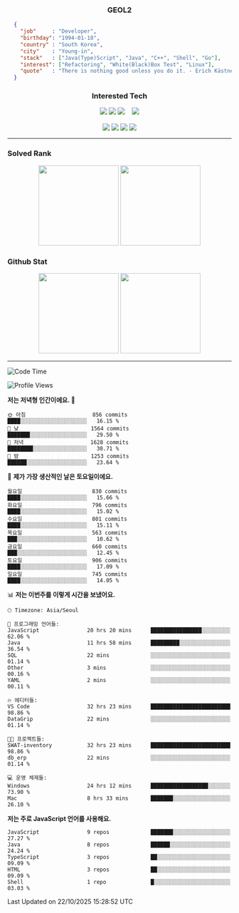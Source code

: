<div align="center">

  ### GEOL2
</div>

```json
  {
    "job"     : "Developer",
    "birthday": "1994-01-18",
    "country" : "South Korea",
    "city"    : "Young-in",
    "stack"   : ["Java(Type)Script", "Java", "C++", "Shell", "Go"],
    "interest": ["Refactoring", "White(Black)Box Test", "Linux"], 
    "quote"   : "There is nothing good unless you do it. - Erich Kästner"
  }
  ```
  
<div align="center">
  
  ### Interested Tech
  
  <!-- <img src="https://img.shields.io/badge/Laravel-F05340?style=flat-square&logo=Laravel&logoColor=white"> -->
  <img src="https://img.shields.io/badge/SpringBoot-6DB33F?style=flat-square&logo=SpringBoot&logoColor=white">
  <!-- <img src="https://img.shields.io/badge/-NestJs-ea2845?style=flat-square&logo=nestjs&logoColor=white"> -->
  <!-- <img src="https://img.shields.io/badge/Express-000000?style=flat-square&logo=Express&logoColor=white"> -->
  <!-- <img src="https://img.shields.io/badge/Three.js-000000?style=flat-square&logo=Three.js&logoColor=white"> -->
  <img src="https://img.shields.io/badge/React-61DAFB?style=flat-square&logo=React&logoColor=black">
  <!-- <img src="https://img.shields.io/badge/next.js-000000?style=flat-square&logo=nextdotjs&logoColor=white"> -->
  <img src="https://img.shields.io/badge/OpenAI-%23412991?style=flat-square&logo=openai&logoColor=white">
  &nbsp;&nbsp;
  <!-- <br><br> -->
  
  <img src="https://img.shields.io/badge/junit-%23E33332?style=flat-square&logo=junit5&logoColor=white">
  <!-- <img src="https://img.shields.io/badge/Jest-323330?style=flat-square&logo=Jest&logoColor=white"> -->
  <br><br>
  
  <img src="https://img.shields.io/badge/Java-ED8B00?style=flat-square&logo=openjdk&logoColor=white">
  <img src="https://img.shields.io/badge/JavaScript-F7DF1E?style=flat-square&logo=JavaScript&logoColor=black">
  <img src="https://img.shields.io/badge/TypeScript-007acc?style=flat-square&logo=TypeScript&logoColor=black">
  <img src="https://img.shields.io/badge/Go-00ADD8?logo=Go&logoColor=white&style=flat-square">
  <!-- <img src="https://img.shields.io/badge/MySQL-4479A1?style=flat-square&logo=mysql&logoColor=white"><br> -->

</div>

------------

  ### Solved Rank
  
  <div align="center">
    <img height="180em" src="https://mazassumnida.wtf/api/v2/generate_badge?boj=geol2">
    <img height="180em" src="https://leetcard.jacoblin.cool/Geol2?theme=light&font=Gugi&border=0&radius=20">
  </div>
  
  ### Github Stat 
  <div align="center">
    <img height="180em" src="https://github-readme-stats-omega-five-90.vercel.app/api/?username=geol2&show_icons=true&theme=dark">
    <img height="180em" src="https://github-readme-stats-omega-five-90.vercel.app/api/top-langs/?username=geol2&show_icons=true&hide=cmake,EJS,css,scss,html,VUE&layout=compact&theme=dark&exclude_repo=raspi-web&count_private=true&langs_count=10">
  </div>
  
------------

  <!--START_SECTION:waka-->
![Code Time](http://img.shields.io/badge/Code%20Time-4%2C515%20hrs%2026%20mins-blue)

![Profile Views](http://img.shields.io/badge/Profile%20Views-7-blue)

**저는 저녁형 인간이에요. 🦉** 

```text
🌞 아침                     856 commits         ████░░░░░░░░░░░░░░░░░░░░░   16.15 % 
🌆 낮　                     1564 commits        ███████░░░░░░░░░░░░░░░░░░   29.50 % 
🌃 저녁                     1628 commits        ████████░░░░░░░░░░░░░░░░░   30.71 % 
🌙 밤　                     1253 commits        ██████░░░░░░░░░░░░░░░░░░░   23.64 % 
```
📅 **제가 가장 생산적인 날은 토요일이에요.** 

```text
월요일                      830 commits         ████░░░░░░░░░░░░░░░░░░░░░   15.66 % 
화요일                      796 commits         ████░░░░░░░░░░░░░░░░░░░░░   15.02 % 
수요일                      801 commits         ████░░░░░░░░░░░░░░░░░░░░░   15.11 % 
목요일                      563 commits         ███░░░░░░░░░░░░░░░░░░░░░░   10.62 % 
금요일                      660 commits         ███░░░░░░░░░░░░░░░░░░░░░░   12.45 % 
토요일                      906 commits         ████░░░░░░░░░░░░░░░░░░░░░   17.09 % 
일요일                      745 commits         ████░░░░░░░░░░░░░░░░░░░░░   14.05 % 
```


📊 **저는 이번주를 이렇게 시간을 보냈어요.** 

```text
🕑︎ Timezone: Asia/Seoul

💬 프로그래밍 언어들: 
JavaScript               20 hrs 20 mins      ████████████████░░░░░░░░░   62.06 % 
Java                     11 hrs 58 mins      █████████░░░░░░░░░░░░░░░░   36.54 % 
SQL                      22 mins             ░░░░░░░░░░░░░░░░░░░░░░░░░   01.14 % 
Other                    3 mins              ░░░░░░░░░░░░░░░░░░░░░░░░░   00.16 % 
YAML                     2 mins              ░░░░░░░░░░░░░░░░░░░░░░░░░   00.11 % 

🔥 에디터들: 
VS Code                  32 hrs 23 mins      █████████████████████████   98.86 % 
DataGrip                 22 mins             ░░░░░░░░░░░░░░░░░░░░░░░░░   01.14 % 

🐱‍💻 프로젝트들: 
SWAT-inventory           32 hrs 23 mins      █████████████████████████   98.86 % 
db_erp                   22 mins             ░░░░░░░░░░░░░░░░░░░░░░░░░   01.14 % 

💻 운영 체제들: 
Windows                  24 hrs 12 mins      ██████████████████░░░░░░░   73.90 % 
Mac                      8 hrs 33 mins       ███████░░░░░░░░░░░░░░░░░░   26.10 % 
```

**저는 주로 JavaScript 언어를 사용해요.** 

```text
JavaScript               9 repos             ███████░░░░░░░░░░░░░░░░░░   27.27 % 
Java                     8 repos             ██████░░░░░░░░░░░░░░░░░░░   24.24 % 
TypeScript               3 repos             ██░░░░░░░░░░░░░░░░░░░░░░░   09.09 % 
HTML                     3 repos             ██░░░░░░░░░░░░░░░░░░░░░░░   09.09 % 
Shell                    1 repo              █░░░░░░░░░░░░░░░░░░░░░░░░   03.03 % 
```




 Last Updated on 22/10/2025 15:28:52 UTC
<!--END_SECTION:waka-->

<div align="center">
  
  <!-- [![Hits](https://hits.seeyoufarm.com/api/count/incr/badge.svg?url=https%3A%2F%2Fgithub.com%2Fgeol2&count_bg=%2379C83D&title_bg=%23555555&icon=myspace.svg&icon_color=%23E7E7E7&title=hits&edge_flat=false)](https://hits.seeyoufarm.com) -->
  
</div>

<!--
**Geol2/Geol2** is a ✨ _special_ ✨ repository because its `README.md` (this file) appears on your GitHub profile.

Here are some ideas to get you started:
- 🔭 I’m currently working on ...
- 🌱 I’m currently learning ...
- 👯 I’m looking to collaborate on ...
- 🤔 I’m looking for help with ...
- 💬 Ask me about ...
- 📫 How to reach me: ...
- 😄 Pronouns: ...
- ⚡ Fun fact: ...
-->
